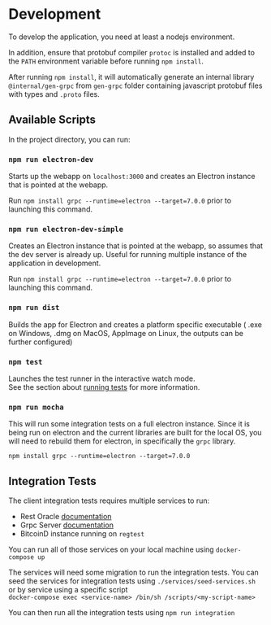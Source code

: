 # Development

To develop the application, you need at least a nodejs environment.

In addition, ensure that protobuf compiler `protoc` is installed and added to the `PATH` environment variable before running `npm install`.

After running `npm install`, it will automatically generate an internal library `@internal/gen-grpc` from `gen-grpc` folder containing javascript protobuf files with types and `.proto` files.

## Available Scripts

In the project directory, you can run:

### `npm run electron-dev`

Starts up the webapp on `localhost:3000` and creates an Electron instance that is pointed at the webapp.

Run `npm install grpc --runtime=electron --target=7.0.0` prior to launching this command.

### `npm run electron-dev-simple`

Creates an Electron instance that is pointed at the webapp, so assumes that the dev server is already up.
Useful for running multiple instance of the application in development.

Run `npm install grpc --runtime=electron --target=7.0.0` prior to launching this command.

### `npm run dist`

Builds the app for Electron and creates a platform specific executable ( .exe on Windows, .dmg on MacOS, AppImage on Linux, the outputs can be further configured)

### `npm test`

Launches the test runner in the interactive watch mode.<br />
See the section about [running tests](https://facebook.github.io/create-react-app/docs/running-tests) for more information.

### `npm run mocha`

This will run some integration tests on a full electron instance. Since it is being run on electron and the current libraries are built for the local OS, you will need to rebuild them for electron, in specifically the `grpc` library.

`npm install grpc --runtime=electron --target=7.0.0`

## Integration Tests

The client integration tests requires multiple services to run:

- Rest Oracle [documentation](https://github.com/cryptogarageinc/p2pderivatives-oracle)
- Grpc Server [documentation](https://github.com/cryptogarageinc/p2pderivatives-server)
- BitcoinD instance running on `regtest`

You can run all of those services on your local machine using `docker-compose up`

The services will need some migration to run the integration tests.
You can seed the services for integration tests using `./services/seed-services.sh`
or by service using a specific script  
`docker-compose exec <service-name> /bin/sh /scripts/<my-script-name>`

You can then run all the integration tests using `npm run integration`
